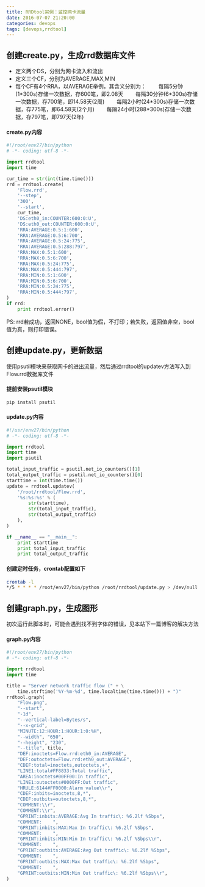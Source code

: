 ```yaml
---
title: RRDtool实例：监控网卡流量
date: 2016-07-07 21:20:00
categories: devops
tags: [devops,rrdtool]
---
```

## 创建create.py，生成rrd数据库文件

* 定义两个DS，分别为网卡流入和流出
* 定义三个CF，分别为AVERAGE,MAX,MIN
* 每个CF有4个RRA，以AVERAGE举例，其含义分别为：
  &emsp;&emsp;每隔5分钟(1\*300s)存储一次数据，存600笔，即2.08天
    每隔30分钟(6\*300s)存储一次数据，存700笔，即14.58天(2周)
  &emsp;&emsp;每隔2小时(24\*300s)存储一次数据，存775笔，即64.58天(2个月)
  &emsp;&emsp;每隔24小时(288\*300s)存储一次数据，存797笔，即797天(2年)
  <!--more-->
#### create.py内容
``` python
#!/root/env27/bin/python
# -*- coding: utf-8 -*-

import rrdtool
import time

cur_time = str(int(time.time()))
rrd = rrdtool.create(
    'Flow.rrd',
    '--step',
    '300',
    '--start',
    cur_time,
    'DS:eth0_in:COUNTER:600:0:U',
    'DS:eth0_out:COUNTER:600:0:U',
    'RRA:AVERAGE:0.5:1:600',
    'RRA:AVERAGE:0.5:6:700',
    'RRA:AVERAGE:0.5:24:775',
    'RRA:AVERAGE:0.5:288:797',
    'RRA:MAX:0.5:1:600',
    'RRA:MAX:0.5:6:700',
    'RRA:MAX:0.5:24:775',
    'RRA:MAX:0.5:444:797',
    'RRA:MIN:0.5:1:600',
    'RRA:MIN:0.5:6:700',
    'RRA:MIN:0.5:24:775',
    'RRA:MIN:0.5:444:797',
)
if rrd:
    print rrdtool.error()
```
PS: rrd若成功，返回NONE，bool值为假，不打印；若失败，返回值非空，bool值为真，则打印错误。


## 创建update.py，更新数据

使用psutil模块来获取网卡的进出流量，然后通过rrdtool的updatev方法写入到Flow.rrd数据库文件

#### 提前安装psutil模块
``` bash
pip install psutil
```

#### update.py内容
``` python
#!/usr/env27/bin/python
# -*- coding: utf-8 -*-

import rrdtool
import time
import psutil

total_input_traffic = psutil.net_io_counters()[1]
total_output_traffic = psutil.net_io_counters()[0]
starttime = int(time.time())
update = rrdtool.updatev(
    '/root/rrdtool/Flow.rrd',
    '%s:%s:%s' % (
        str(starttime),
        str(total_input_traffic),
        str(total_output_traffic)
    ),
)

if __name__ == "__main__":
    print starttime
    print total_input_traffic
    print total_output_traffic
```

#### 创建定时任务，crontab配置如下
``` bash
crontab -l
*/5 * * * * /root/env27/bin/python /root/rrdtool/update.py > /dev/null 2>&1
```


## 创建graph.py，生成图形

初次运行此脚本时，可能会遇到找不到字体的错误，见本站下一篇博客的解决方法

#### graph.py内容
``` python
#!/root/env27/bin/python
# -*- coding: utf-8 -*-

import rrdtool
import time

title = "Server network traffic flow (" + \
    time.strftime('%Y-%m-%d', time.localtime(time.time())) + ")"
rrdtool.graph(
    "Flow.png",
    "--start",
    "-1d",
    "--vertical-label=Bytes/s",
    "--x-grid",
    "MINUTE:12:HOUR:1:HOUR:1:0:%H",
    "--width", "650",
    "--height", "230",
    "--title", title,
    "DEF:inoctets=Flow.rrd:eth0_in:AVERAGE",
    "DEF:outoctets=Flow.rrd:eth0_out:AVERAGE",
    "CDEF:total=inoctets,outoctets,+",
    "LINE1:total#FF8833:Total traffic",
    "AREA:inoctets#00FF00:In traffic",
    "LINE1:outoctets#0000FF:Out traffic",
    "HRULE:6144#FF0000:Alarm value\\r",
    "CDEF:inbits=inoctets,8,*",
    "CDEF:outbits=outoctets,8,*",
    "COMMENT:\\r",
    "COMMENT:\\r",
    "GPRINT:inbits:AVERAGE:Avg In traffic\: %6.2lf %Sbps",
    "COMMENT:    ",
    "GPRINT:inbits:MAX:Max In traffic\: %6.2lf %Sbps",
    "COMMENT:    ",
    "GPRINT:inbits:MIN:Min In traffic\: %6.2lf %Sbps\\r",
    "COMMENT:    ",
    "GPRINT:outbits:AVERAGE:Avg Out traffic\: %6.2lf %Sbps",
    "COMMENT:    ",
    "GPRINT:outbits:MAX:Max Out traffic\: %6.2lf %Sbps",
    "COMMENT:    ",
    "GPRINT:outbits:MIN:Min Out traffic\: %6.2lf %Sbps\\r",
)
```